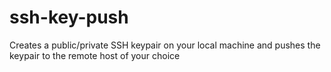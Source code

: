 ssh-key-push
============

Creates a public/private SSH keypair on your local machine and pushes the keypair to the remote host of your choice
